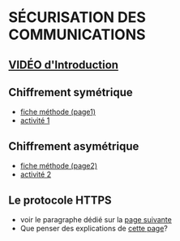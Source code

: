 # SÉCURISATION DES COMMUNICATIONS 

## [VIDÉO d'Introduction](https://youtu.be/V9bTy0gbXIQ?list=PLOapGKeH_KhFBC39ltMDhkEx1aI3hlwSK&t=111)

## Chiffrement symétrique
* [fiche méthode (page1)](https://github.com/thfruchart/tnsi/blob/main/24/Fiche%20m%C3%A9thode%20chiffrement.pdf)
* [activité 1](https://github.com/thfruchart/tnsi/blob/main/24/Activit%C3%A9-Chiffrement-SYMETRIQUE.pdf)


## Chiffrement asymétrique
* [fiche méthode (page2)](https://github.com/thfruchart/tnsi/blob/main/24/S%C3%A9curisation/Fiche%20m%C3%A9thode%20chiffrement.pdf)
* [activité 2](https://github.com/thfruchart/tnsi/blob/main/24/Activit%C3%A9-Chiffrement-ASYMETRIQUE.pdf)

## Le protocole HTTPS
* voir le paragraphe dédié sur la [page suivante](https://pixees.fr/informatiquelycee/n_site/nsi_term_archi_secu.html)
* Que penser des explications de [cette page](https://fr.wikipedia.org/wiki/HyperText_Transfer_Protocol_Secure)?
